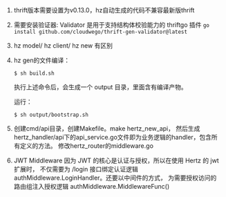 1. thrift版本需要设置为v0.13.0，hz自动生成的代码不兼容最新版thrift
2. 需要安装验证器: Validator 是用于支持结构体校验能力的 thriftgo 插件 `go install github.com/cloudwego/thrift-gen-validator@latest`
3. hz model/ hz client/ hz new 有区别
4. hz gen的文件编译：
    ```
    $ sh build.sh
    ```
    执行上述命令后，会生成一个 output 目录，里面含有编译产物。

    运行：
    ```
    $ sh output/bootstrap.sh
    ```
5. 创建cmd/api目录，创建Makefile。make hertz_new_api，
    然后生成hertz_handler/api下的api_service.go文件即为业务逻辑的handler，包含所有定义的方法。
    修改hertz_router的middleware.go
6. JWT Middleware 因为 JWT 的核心是认证与授权，所以在使用 Hertz 的 
   jwt 扩展时，
   不仅需要为 /login 接口绑定认证逻辑 authMiddleware.LoginHandler。还要以中间件的方式，
   为需要授权访问的路由组注入授权逻辑 authMiddleware.MiddlewareFunc()